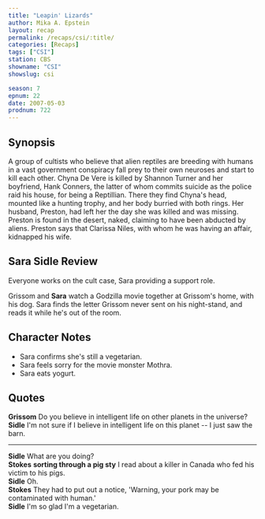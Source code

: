 ```yaml
---
title: "Leapin' Lizards"
author: Mika A. Epstein
layout: recap
permalink: /recaps/csi/:title/
categories: [Recaps]
tags: ["CSI"]
station: CBS
showname: "CSI"
showslug: csi

season: 7
epnum: 22
date: 2007-05-03
prodnum: 722  
---
```


## Synopsis

A group of cultists who believe that alien reptiles are breeding with humans in a vast government conspiracy fall prey to their own neuroses and start to kill each other. Chyna De Vere is killed by Shannon Turner and her boyfriend, Hank Conners, the latter of whom commits suicide as the police raid his house, for being a Reptillian. There they find Chyna's head, mounted like a hunting trophy, and her body burried with both rings. Her husband, Preston, had left her the day she was killed and was missing. Preston is found in the desert, naked, claiming to have been abducted by aliens. Preston says that Clarissa Niles, with whom he was having an affair, kidnapped his wife.

## Sara Sidle Review

Everyone works on the cult case, Sara providing a support role.

Grissom and **Sara** watch a Godzilla movie together at Grissom's home, with his dog. Sara finds the letter Grissom never sent on his night-stand, and reads it while he's out of the room. 

## Character Notes

* Sara confirms she's still a vegetarian.  
* Sara feels sorry for the movie monster Mothra.  
* Sara eats yogurt.

## Quotes

**Grissom** Do you believe in intelligent life on other planets in the universe?  
**Sidle** I'm not sure if I believe in intelligent life on this planet -- I just saw the barn.  

- - -

**Sidle** What are you doing?  
**Stokes** __sorting through a pig sty__ I read about a killer in Canada who fed his victim to his pigs.  
**Sidle** Oh.  
**Stokes** They had to put out a notice, 'Warning, your pork may be contaminated with human.'  
**Sidle** I'm so glad I'm a vegetarian.

